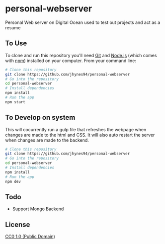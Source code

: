 # personal-webserver

Personal Web server on Digital Ocean used to test out projects and act as a resume

## To Use

To clone and run this repository you'll need [Git](https://git-scm.com) and [Node.js](https://nodejs.org/en/download/) (which comes with [npm](http://npmjs.com)) installed on your computer. From your command line:

```bash
# Clone this repository
git clone https://github.com/jhynes94/personal-webserver
# Go into the repository
cd personal-webserver
# Install dependencies
npm install
# Run the app
npm start
```

## To Develop on system

This will cocurrently run a gulp file that refreshes the webpage when changes are made to the html and CSS. It will also auto restart the server when changes are made to the backend.

```bash
# Clone this repository
git clone https://github.com/jhynes94/personal-webserver
# Go into the repository
cd personal-webserver
# Install dependencies
npm install
# Run the app
npm dev
```

## Todo

- Support Mongo Backend

## License

[CC0 1.0 (Public Domain)](LICENSE.md)